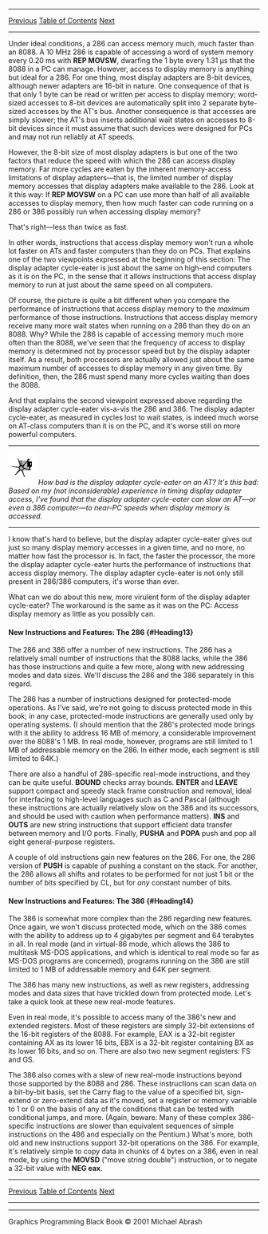   ------------------------ --------------------------------- --------------------
  [Previous](11-04.html)   [Table of Contents](index.html)   [Next](11-06.html)
  ------------------------ --------------------------------- --------------------

Under ideal conditions, a 286 can access memory much, much faster than
an 8088. A 10 MHz 286 is capable of accessing a word of system memory
every 0.20 ms with **REP MOVSW**, dwarfing the 1 byte every 1.31 µs that
the 8088 in a PC can manage. However, access to display memory is
anything but ideal for a 286. For one thing, most display adapters are
8-bit devices, although newer adapters are 16-bit in nature. One
consequence of that is that only 1 byte can be read or written per
access to display memory; word-sized accesses to 8-bit devices are
automatically split into 2 separate byte-sized accesses by the AT's bus.
Another consequence is that accesses are simply slower; the AT's bus
inserts additional wait states on accesses to 8-bit devices since it
must assume that such devices were designed for PCs and may not run
reliably at AT speeds.

However, the 8-bit size of most display adapters is but one of the two
factors that reduce the speed with which the 286 can access display
memory. Far more cycles are eaten by the inherent memory-access
limitations of display adapters—that is, the limited number of display
memory accesses that display adapters make available to the 286. Look at
it this way: If **REP MOVSW** on a PC can use more than half of all
available accesses to display memory, then how much faster can code
running on a 286 or 386 possibly run when accessing display memory?

That's right—less than twice as fast.

In other words, instructions that access display memory won't run a
whole lot faster on ATs and faster computers than they do on PCs. That
explains one of the two viewpoints expressed at the beginning of this
section: The display adapter cycle-eater is just about the same on
high-end computers as it is on the PC, in the sense that it allows
instructions that access display memory to run at just about the same
speed on all computers.

Of course, the picture is quite a bit different when you compare the
performance of instructions that access display memory to the *maximum*
performance of those instructions. Instructions that access display
memory receive many more wait states when running on a 286 than they do
on an 8088. Why? While the 286 is capable of accessing memory much more
often than the 8088, we've seen that the frequency of access to display
memory is determined not by processor speed but by the display adapter
itself. As a result, both processors are actually allowed just about the
same maximum number of accesses to display memory in any given time. By
definition, then, the 286 must spend many more cycles waiting than does
the 8088.

And that explains the second viewpoint expressed above regarding the
display adapter cycle-eater vis-a-vis the 286 and 386. The display
adapter cycle-eater, as measured in cycles lost to wait states, is
indeed much worse on AT-class computers than it is on the PC, and it's
worse still on more powerful computers.

  ------------------- ----------------------------------------------------------------------------------------------------------------------------------------------------------------------------------------------------------------------------------------------------------------------------------------------
  ![](images/i.jpg)   *How bad is the display adapter cycle-eater on an AT? It's this bad: Based on my (not inconsiderable) experience in timing display adapter access, I've found that the display adapter cycle-eater can slow an AT—or even a 386 computer—to near-PC speeds when display memory is accessed.*
  ------------------- ----------------------------------------------------------------------------------------------------------------------------------------------------------------------------------------------------------------------------------------------------------------------------------------------

I know that's hard to believe, but the display adapter cycle-eater gives
out just so many display memory accesses in a given time, and no more,
no matter how fast the processor is. In fact, the faster the processor,
the more the display adapter cycle-eater hurts the performance of
instructions that access display memory. The display adapter cycle-eater
is not only still present in 286/386 computers, it's worse than ever.

What can we do about this new, more virulent form of the display adapter
cycle-eater? The workaround is the same as it was on the PC: Access
display memory as little as you possibly can.

#### New Instructions and Features: The 286 {#Heading13}

The 286 and 386 offer a number of new instructions. The 286 has a
relatively small number of instructions that the 8088 lacks, while the
386 has those instructions and quite a few more, along with new
addressing modes and data sizes. We'll discuss the 286 and the 386
separately in this regard.

The 286 has a number of instructions designed for protected-mode
operations. As I've said, we're not going to discuss protected mode in
this book; in any case, protected-mode instructions are generally used
only by operating systems. (I should mention that the 286's protected
mode brings with it the ability to address 16 MB of memory, a
considerable improvement over the 8088's 1 MB. In real mode, however,
programs are still limited to 1 MB of addressable memory on the 286. In
either mode, each segment is still limited to 64K.)

There are also a handful of 286-specific real-mode instructions, and
they can be quite useful. **BOUND** checks array bounds. **ENTER** and
**LEAVE** support compact and speedy stack frame construction and
removal, ideal for interfacing to high-level languages such as C and
Pascal (although these instructions are actually relatively slow on the
386 and its successors, and should be used with caution when performance
matters). **INS** and **OUTS** are new string instructions that support
efficient data transfer between memory and I/O ports. Finally, **PUSHA**
and **POPA** push and pop all eight general-purpose registers.

A couple of old instructions gain new features on the 286. For one, the
286 version of **PUSH** is capable of pushing a constant on the stack.
For another, the 286 allows all shifts and rotates to be performed for
not just 1 bit or the number of bits specified by CL, but for *any*
constant number of bits.

#### New Instructions and Features: The 386 {#Heading14}

The 386 is somewhat more complex than the 286 regarding new features.
Once again, we won't discuss protected mode, which on the 386 comes with
the ability to address up to 4 gigabytes per segment and 64 terabytes in
all. In real mode (and in virtual-86 mode, which allows the 386 to
multitask MS-DOS applications, and which is identical to real mode so
far as MS-DOS programs are concerned), programs running on the 386 are
still limited to 1 MB of addressable memory and 64K per segment.

The 386 has many new instructions, as well as new registers, addressing
modes and data sizes that have trickled down from protected mode. Let's
take a quick look at these new real-mode features.

Even in real mode, it's possible to access many of the 386's new and
extended registers. Most of these registers are simply 32-bit extensions
of the 16-bit registers of the 8088. For example, EAX is a 32-bit
register containing AX as its lower 16 bits, EBX is a 32-bit register
containing BX as its lower 16 bits, and so on. There are also two new
segment registers: FS and GS.

The 386 also comes with a slew of new real-mode instructions beyond
those supported by the 8088 and 286. These instructions can scan data on
a bit-by-bit basis, set the Carry flag to the value of a specified bit,
sign-extend or zero-extend data as it's moved, set a register or memory
variable to 1 or 0 on the basis of any of the conditions that can be
tested with conditional jumps, and more. (Again, beware: Many of these
complex 386-specific instructions are slower than equivalent sequences
of simple instructions on the 486 and especially on the Pentium.) What's
more, both old and new instructions support 32-bit operations on the
386. For example, it's relatively simple to copy data in chunks of 4
bytes on a 386, even in real mode, by using the **MOVSD** ("move string
double") instruction, or to negate a 32-bit value with **NEG eax**.

  ------------------------ --------------------------------- --------------------
  [Previous](11-04.html)   [Table of Contents](index.html)   [Next](11-06.html)
  ------------------------ --------------------------------- --------------------

* * * * *

Graphics Programming Black Book © 2001 Michael Abrash

